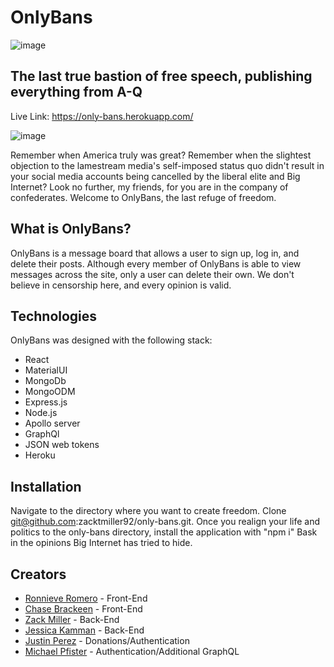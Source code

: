 # OnlyBans
![image](https://only-bans.herokuapp.com/static/media/onlybans.7dd6085c.png)

## The last true bastion of free speech, publishing everything from A-Q

Live Link: https://only-bans.herokuapp.com/

![image](https://media.istockphoto.com/photos/north-american-bald-eagle-on-american-flag-picture-id532961115?k=6&m=532961115&s=612x612&w=0&h=ZiWHx6ylVwmNfFg3QRKXIR0lF30KlgJXUWY0IOxk6lk=)

Remember when America truly was great? Remember when the slightest objection to the lamestream media's self-imposed status quo didn't result in your social media accounts being cancelled by the liberal elite and Big Internet? Look no further, my friends, for you are in the company of confederates. Welcome to OnlyBans, the last refuge of freedom.

## What is OnlyBans?

OnlyBans is a message board that allows a user to sign up, log in, and delete their posts. Although every member of OnlyBans is able to view messages across the site, only a user can delete their own. We don't believe in censorship here, and every opinion is valid.

## Technologies

OnlyBans was designed with the following stack:
* React
* MaterialUI
* MongoDb
* MongoODM
* Express.js
* Node.js
* Apollo server
* GraphQl
* JSON web tokens
* Heroku

## Installation

Navigate to the directory where you want to create freedom. Clone git@github.com:zacktmiller92/only-bans.git. Once you realign your life and politics to the only-bans directory, install the application with "npm i"
Bask in the opinions Big Internet has tried to hide.

## Creators

* [Ronnieve Romero](https://github.com/ronnieve23) - Front-End 
* [Chase Brackeen](https://github.com/Chasetopher) - Front-End
* [Zack Miller](https://github.com/zacktmiller92) - Back-End
* [Jessica Kamman](https://github.com/kamm8899) - Back-End
* [Justin Perez](https://github.com/JRPerez936) - Donations/Authentication
* [Michael Pfister](https://github.com/Pfizzz) - Authentication/Additional GraphQL

